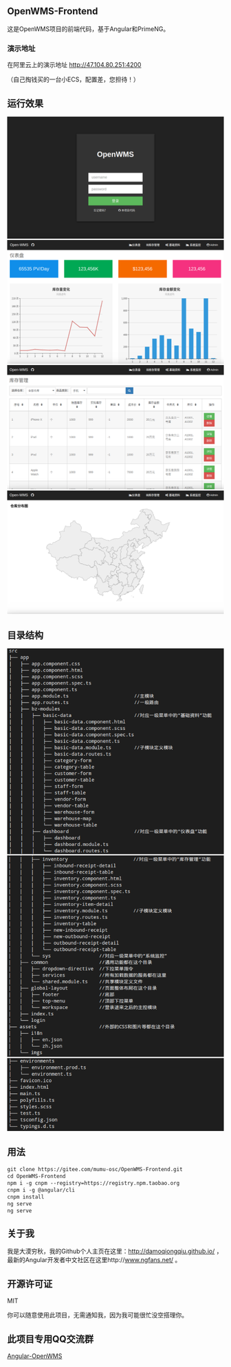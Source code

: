 ## OpenWMS-Frontend

这是OpenWMS项目的前端代码，基于Angular和PrimeNG。

### 演示地址

在阿里云上的演示地址 http://47.104.80.251:4200

（自己掏钱买的一台小ECS，配置差，您担待！）

## 运行效果

<img src="./src/assets/imgs/login.png">

<img src="./src/assets/imgs/dashboard.png">

<img src="./src/assets/imgs/inventory.png">

<img src="./src/assets/imgs/map.png">

## 目录结构

<img src="./src/assets/imgs/dir1.png">
<img src="./src/assets/imgs/dir2.png">
<img src="./src/assets/imgs/dir3.png">

## 用法

    git clone https://gitee.com/mumu-osc/OpenWMS-Frontend.git
    cd OpenWMS-Frontend
    npm i -g cnpm --registry=https://registry.npm.taobao.org
    cnpm i -g @angular/cli
    cnpm install
    ng serve
    ng serve

## 关于我

我是大漠穷秋，我的Github个人主页在这里：http://damoqiongqiu.github.io/ ，最新的Angular开发者中文社区在这里http://www.ngfans.net/ 。

## 开源许可证

 MIT

 你可以随意使用此项目，无需通知我，因为我可能很忙没空搭理你。

## 此项目专用QQ交流群

<a target="_blank" href="//shang.qq.com/wpa/qunwpa?idkey=e13f3165eba410049bc7fd145507ddaf15b5d543398cef62471f3922e1611cd1" class="list-group-item"><i class="fa fa-qq" aria-hidden="true"></i> Angular-OpenWMS</a>
